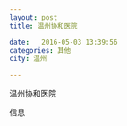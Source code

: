 ```yaml
--- 
layout: post 
title: 温州协和医院

date:   2016-05-03 13:39:56 
categories: 其他  
city: 温州
  
--- 
```

   
温州协和医院

信息

